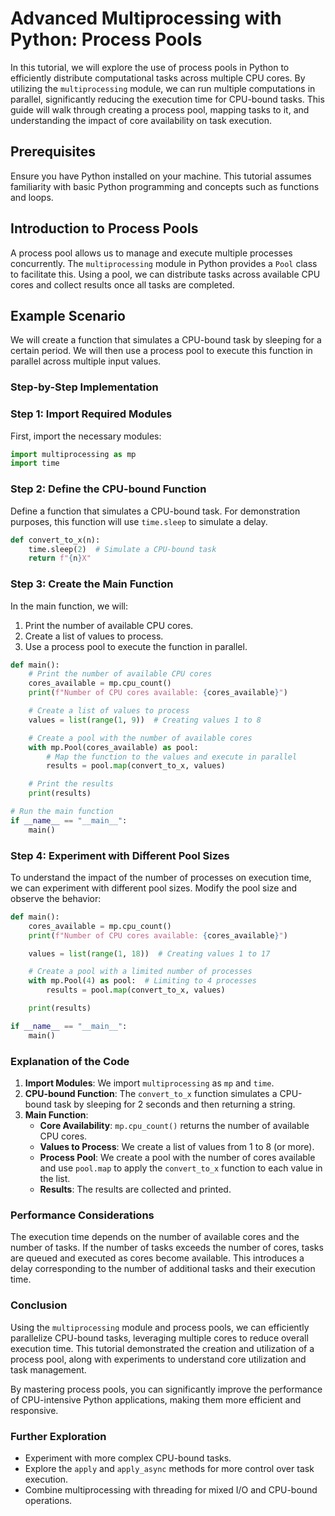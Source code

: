 # Advanced Multiprocessing with Python: Process Pools

In this tutorial, we will explore the use of process pools in Python to efficiently distribute computational tasks across multiple CPU cores. By utilizing the `multiprocessing` module, we can run multiple computations in parallel, significantly reducing the execution time for CPU-bound tasks. This guide will walk through creating a process pool, mapping tasks to it, and understanding the impact of core availability on task execution.

## Prerequisites

Ensure you have Python installed on your machine. This tutorial assumes familiarity with basic Python programming and concepts such as functions and loops.

## Introduction to Process Pools

A process pool allows us to manage and execute multiple processes concurrently. The `multiprocessing` module in Python provides a `Pool` class to facilitate this. Using a pool, we can distribute tasks across available CPU cores and collect results once all tasks are completed.

## Example Scenario

We will create a function that simulates a CPU-bound task by sleeping for a certain period. We will then use a process pool to execute this function in parallel across multiple input values.

### Step-by-Step Implementation

### Step 1: Import Required Modules

First, import the necessary modules:

```python
import multiprocessing as mp
import time
```

### Step 2: Define the CPU-bound Function

Define a function that simulates a CPU-bound task. For demonstration purposes, this function will use `time.sleep` to simulate a delay.

```python
def convert_to_x(n):
    time.sleep(2)  # Simulate a CPU-bound task
    return f"{n}X"
```

### Step 3: Create the Main Function

In the main function, we will:

1. Print the number of available CPU cores.
2. Create a list of values to process.
3. Use a process pool to execute the function in parallel.

```python
def main():
    # Print the number of available CPU cores
    cores_available = mp.cpu_count()
    print(f"Number of CPU cores available: {cores_available}")

    # Create a list of values to process
    values = list(range(1, 9))  # Creating values 1 to 8

    # Create a pool with the number of available cores
    with mp.Pool(cores_available) as pool:
        # Map the function to the values and execute in parallel
        results = pool.map(convert_to_x, values)

    # Print the results
    print(results)

# Run the main function
if __name__ == "__main__":
    main()
```

### Step 4: Experiment with Different Pool Sizes

To understand the impact of the number of processes on execution time, we can experiment with different pool sizes. Modify the pool size and observe the behavior:

```python
def main():
    cores_available = mp.cpu_count()
    print(f"Number of CPU cores available: {cores_available}")

    values = list(range(1, 18))  # Creating values 1 to 17

    # Create a pool with a limited number of processes
    with mp.Pool(4) as pool:  # Limiting to 4 processes
        results = pool.map(convert_to_x, values)

    print(results)

if __name__ == "__main__":
    main()
```

### Explanation of the Code

1. **Import Modules**: We import `multiprocessing` as `mp` and `time`.
2. **CPU-bound Function**: The `convert_to_x` function simulates a CPU-bound task by sleeping for 2 seconds and then returning a string.
3. **Main Function**:
   - **Core Availability**: `mp.cpu_count()` returns the number of available CPU cores.
   - **Values to Process**: We create a list of values from 1 to 8 (or more).
   - **Process Pool**: We create a pool with the number of cores available and use `pool.map` to apply the `convert_to_x` function to each value in the list.
   - **Results**: The results are collected and printed.

### Performance Considerations

The execution time depends on the number of available cores and the number of tasks. If the number of tasks exceeds the number of cores, tasks are queued and executed as cores become available. This introduces a delay corresponding to the number of additional tasks and their execution time.

### Conclusion

Using the `multiprocessing` module and process pools, we can efficiently parallelize CPU-bound tasks, leveraging multiple cores to reduce overall execution time. This tutorial demonstrated the creation and utilization of a process pool, along with experiments to understand core utilization and task management.

By mastering process pools, you can significantly improve the performance of CPU-intensive Python applications, making them more efficient and responsive.

### Further Exploration

- Experiment with more complex CPU-bound tasks.
- Explore the `apply` and `apply_async` methods for more control over task execution.
- Combine multiprocessing with threading for mixed I/O and CPU-bound operations.